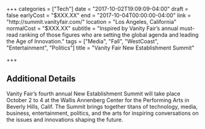 +++
categories = ["Tech"]
date = "2017-10-02T19:09:09-04:00"
draft = false
earlyCost = "$XXX.XX"
end = "2017-10-04T00:00:00-04:00"
link = "http://summit.vanityfair.com/"
location = "Los Angeles, California"
normalCost = "$XXX.XX"
subtitle = "Inspired by Vanity Fair’s annual must-read ranking of those figures who are setting the global agenda and leading the Age of Innovation."
tags = ["Media", "Fall", "WestCoast", "Entertainment", "Politics"]
title = "Vanity Fair New Establishment Summit"

+++
<!--more-->

## Additional Details

Vanity Fair’s fourth annual New Establishment Summit will take place October 2 to 4 at the Wallis Annenberg Center for the Performing Arts in Beverly Hills, Calif. The Summit brings together titans of technology, media, business, entertainment, politics, and the arts for inspiring conversations on the issues and innovations shaping the future.